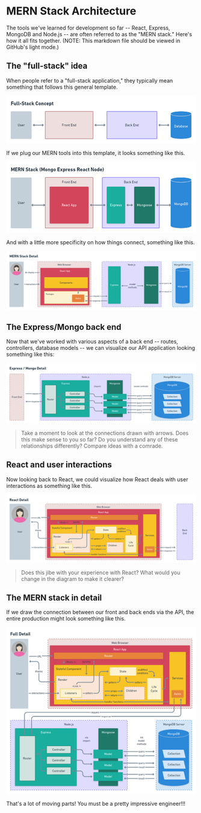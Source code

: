 # MERN Stack Architecture

The tools we've learned for development so far -- React, Express, MongoDB and Node.js -- are often referred to as the "MERN stack." Here's how it all fits together. (NOTE: This markdown file should be viewed in GitHub's light mode.)

## The "full-stack" idea

When people refer to a "full-stack application," they typically mean something that follows this general template.

![full-stack](assets/fullstack.png)

If we plug our MERN tools into this template, it looks something like this.

![mern-stack](assets/mern-stack.png)

And with a little more specificity on how things connect, something like this.

![mern-detail](assets/mern-detail.png)

## The Express/Mongo back end

Now that we've worked with various aspects of a back end -- routes, controllers, database models -- we can visualize our API application looking something like this:

![express-mongo](assets/express-mongo.png)

>Take a moment to look at the connections drawn with arrows. Does this make sense to you so far? Do you understand any of these relationships differently? Compare ideas with a comrade.

## React and user interactions

Now looking back to React, we could visualize how React deals with user interactions as something like this.

![react](assets/react.png)

>Does this jibe with your experience with React? What would you change in the diagram to make it clearer?

## The MERN stack in detail

If we draw the connection between our front and back ends via the API, the entire production might look something like this.

![full-stacked](assets/full-stacked.png)

That's a lot of moving parts! You must be a pretty impressive engineer!!!
